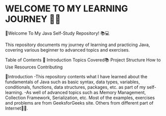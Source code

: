 # WELCOME TO MY LEARNING JOURNEY 🐱‍🏍

🎇Welcome To My Java Self-Study Repository! 📚💻

This repository documents my journey of learning and practicing Java, covering various beginner to advanced topics and exercises.

Table of Contents 📑
Introduction
Topics Covered📚
Project Structure
How to Use
Resources
Contributing

🌟Introduction
-This repository contents what I have learned about the fundamentals of Java such as basic syntax, data types, variables, conditionals, functions, data structures, packages, etc. as part 
 of my self-learning.
-As well of advanced topics such as Memory Management, Collection Framework, Serialization, etc.
  Most of the examples, exercises and problems are from GeeksforGeeks site. Others from different part of Internet🐱‍🏍.
